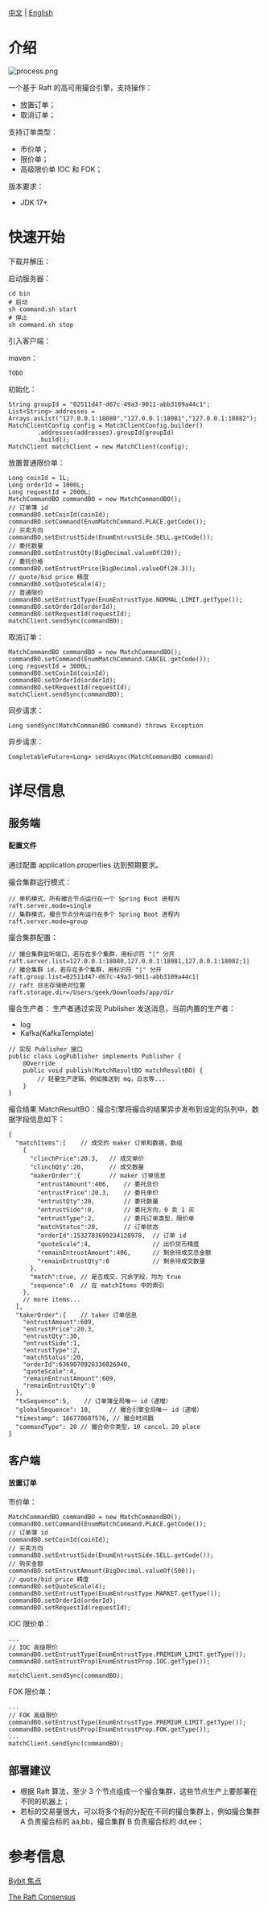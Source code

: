 [中文](README.md) | [English](README_EN.md)
# 介绍

![process.png](asset%2Fprocess.png)

一个基于 Raft 的高可用撮合引擎，支持操作：
- 放置订单；
- 取消订单；

支持订单类型：
- 市价单；
- 限价单；
- 高级限价单 IOC 和 FOK；

版本要求：
- JDK 17+
# 快速开始
下载并解压：

启动服务器：

```
cd bin
# 启动 
sh command.sh start
# 停止
sh command.sh stop
```

引入客户端：

maven：
```
TODO
```

初始化：
```
String groupId = "02511d47-d67c-49a3-9011-abb3109a44c1";  
List<String> addresses = Arrays.asList("127.0.0.1:18080","127.0.0.1:18081","127.0.0.1:18082");  
MatchClientConfig config = MatchClientConfig.builder()  
        .addresses(addresses).groupId(groupId)  
        .build();  
MatchClient matchClient = new MatchClient(config);
```

放置普通限价单：
```
Long coinId = 1L;  
Long orderId = 1000L;
Long requestId = 2000L;
MatchCommandBO commandBO = new MatchCommandBO();  
// 订单簿 id
commandBO.setCoinId(coinId);  
commandBO.setCommand(EnumMatchCommand.PLACE.getCode());  
// 买卖方向
commandBO.setEntrustSide(EnumEntrustSide.SELL.getCode());  
// 委托数量
commandBO.setEntrustQty(BigDecimal.valueOf(20)); 
// 委托价格
commandBO.setEntrustPrice(BigDecimal.valueOf(20.3));  
// quote/bid price 精度
commandBO.setQuoteScale(4);
// 普通限价
commandBO.setEntrustType(EnumEntrustType.NORMAL_LIMIT.getType());  
commandBO.setOrderId(orderId);  
commandBO.setRequestId(requestId);  
matchClient.sendSync(commandBO);
```

取消订单：
```
MatchCommandBO commandBO = new MatchCommandBO();  
commandBO.setCommand(EnumMatchCommand.CANCEL.getCode());  
Long requestId = 3000L;  
commandBO.setCoinId(coinId);  
commandBO.setOrderId(orderId);  
commandBO.setRequestId(requestId);  
matchClient.sendSync(commandBO);
```

同步请求：
```
Long sendSync(MatchCommandBO command) throws Exception
```

异步请求：
```
CompletableFuture<Long> sendAsync(MatchCommandBO command)
```
# 详尽信息

## 服务端
#### 配置文件
通过配置 application.properties 达到预期要求。

撮合集群运行模式：
```
// 单机模式，所有撮合节点运行在一个 Spring Boot 进程内
raft.server.mode=single
// 集群模式，撮合节点分布运行在多个 Spring Boot 进程内
raft.server.mode=group
```

撮合集群配置：
```
// 撮合集群监听端口，若存在多个集群，用标识符 "|" 分开
raft.server.list=127.0.0.1:18080,127.0.0.1:18081,127.0.0.1:18082;1| 
// 撮合集群 id，若存在多个集群，用标识符 "|" 分开
raft.group.list=02511d47-d67c-49a3-9011-abb3109a44c1|  
// raft 日志存储绝对位置
raft.storage.dir=/Users/geek/Downloads/app/dir
```

撮合生产者：
生产者通过实现 Publisher 发送消息，当前内置的生产者：
- log
- Kafka(KafkaTemplate)

```
// 实现 Publisher 接口
public class LogPublisher implements Publisher {  
    @Override  
    public void publish(MatchResultBO matchResultBO) {  
        // 轻量生产逻辑，例如推送到 mq，日志等...
    }  
}
```

撮合结果 MatchResultBO：撮合引擎将撮合的结果异步发布到设定的队列中，数据字段信息如下：
```
{
  "matchItems":[    // 成交的 maker 订单和数据，数组 
    {
      "clinchPrice":20.3,   // 成交单价
      "clinchQty":20,       // 成交数量
      "makerOrder":{        // maker 订单信息
        "entrustAmount":406,    // 委托总价
        "entrustPrice":20.3,    // 委托单价
        "entrustQty":20,        // 委托数量
        "entrustSide":0,        // 委托方向，0 卖 1 买
        "entrustType":2,        // 委托订单类型，限价单
        "matchStatus":20,       // 订单状态
        "orderId":1532783699234128978,  // 订单 id
        "quoteScale":4,                 // 出价货币精度
        "remainEntrustAmount":406,      // 剩余待成交总金额
        "remainEntrustQty":0            // 剩余待成交数量
      },
      "match":true, // 是否成交，冗余字段，均为 true
      "sequence":0  // 在 matchItems 中的索引
    },
    // more items...
  ],
  "takerOrder":{    // taker 订单信息
    "entrustAmount":609,
    "entrustPrice":20.3,
    "entrustQty":30,
    "entrustSide":1,
    "entrustType":2,
    "matchStatus":20,
    "orderId":6369070926336026940,
    "quoteScale":4,
    "remainEntrustAmount":609,
    "remainEntrustQty":0
  },
  "txSequence":5,    // 订单簿全局唯一 id（递增）
  "globalSequence": 10,     // 撮合引擎全局唯一 id（递增）
  "timestamp": 166778687576, // 撮合时间戳
  "commandType": 20 // 撮合命令类型，10 cancel，20 place
}
```
## 客户端
#### 放置订单

市价单：
```
MatchCommandBO commandBO = new MatchCommandBO();  
commandBO.setCommand(EnumMatchCommand.PLACE.getCode());  
// 订单簿 id
commandBO.setCoinId(coinId);  
// 买卖方向
commandBO.setEntrustSide(EnumEntrustSide.SELL.getCode());  
// 购买金额
commandBO.setEntrustAmount(BigDecimal.valueOf(500));
// quote/bid price 精度
commandBO.setQuoteScale(4);  
commandBO.setEntrustType(EnumEntrustType.MARKET.getType());  
commandBO.setOrderId(orderId);  
commandBO.setRequestId(requestId); 
```

IOC 限价单：
```
...
// IOC 高级限价
commandBO.setEntrustType(EnumEntrustType.PREMIUM_LIMIT.getType());  
commandBO.setEntrustProp(EnumEntrustProp.IOC.getType());  
... 
matchClient.sendSync(commandBO);
```

FOK 限价单：
```
...
// FOK 高级限价
commandBO.setEntrustType(EnumEntrustType.PREMIUM_LIMIT.getType());  
commandBO.setEntrustProp(EnumEntrustProp.FOK.getType());  
... 
matchClient.sendSync(commandBO);
```

## 部署建议
- 根据 Raft 算法，至少 3 个节点组成一个撮合集群，这些节点生产上要部署在不同的机器上；
- 若标的交易量很大，可以将多个标的分配在不同的撮合集群上，例如撮合集群 A 负责撮合标的 aa,bb，撮合集群 B 负责撮合标的 dd,ee；
# 参考信息
[Bybit 焦点](https://www.aicoin.com/article/128773.html)

[The Raft Consensus](https://raft.github.io/)